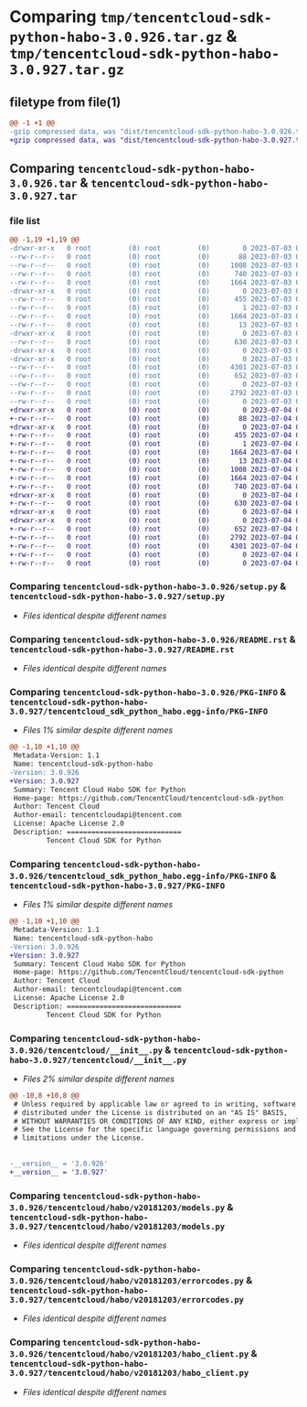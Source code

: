 # Comparing `tmp/tencentcloud-sdk-python-habo-3.0.926.tar.gz` & `tmp/tencentcloud-sdk-python-habo-3.0.927.tar.gz`

## filetype from file(1)

```diff
@@ -1 +1 @@
-gzip compressed data, was "dist/tencentcloud-sdk-python-habo-3.0.926.tar", last modified: Mon Jul  3 00:27:41 2023, max compression
+gzip compressed data, was "dist/tencentcloud-sdk-python-habo-3.0.927.tar", last modified: Tue Jul  4 00:22:54 2023, max compression
```

## Comparing `tencentcloud-sdk-python-habo-3.0.926.tar` & `tencentcloud-sdk-python-habo-3.0.927.tar`

### file list

```diff
@@ -1,19 +1,19 @@
-drwxr-xr-x   0 root         (0) root         (0)        0 2023-07-03 00:27:41.000000 tencentcloud-sdk-python-habo-3.0.926/
--rw-r--r--   0 root         (0) root         (0)       88 2023-07-03 00:27:41.000000 tencentcloud-sdk-python-habo-3.0.926/setup.cfg
--rw-r--r--   0 root         (0) root         (0)     1008 2023-07-03 00:27:41.000000 tencentcloud-sdk-python-habo-3.0.926/setup.py
--rw-r--r--   0 root         (0) root         (0)      740 2023-07-03 00:27:41.000000 tencentcloud-sdk-python-habo-3.0.926/README.rst
--rw-r--r--   0 root         (0) root         (0)     1664 2023-07-03 00:27:41.000000 tencentcloud-sdk-python-habo-3.0.926/PKG-INFO
-drwxr-xr-x   0 root         (0) root         (0)        0 2023-07-03 00:27:41.000000 tencentcloud-sdk-python-habo-3.0.926/tencentcloud_sdk_python_habo.egg-info/
--rw-r--r--   0 root         (0) root         (0)      455 2023-07-03 00:27:41.000000 tencentcloud-sdk-python-habo-3.0.926/tencentcloud_sdk_python_habo.egg-info/SOURCES.txt
--rw-r--r--   0 root         (0) root         (0)        1 2023-07-03 00:27:41.000000 tencentcloud-sdk-python-habo-3.0.926/tencentcloud_sdk_python_habo.egg-info/dependency_links.txt
--rw-r--r--   0 root         (0) root         (0)     1664 2023-07-03 00:27:41.000000 tencentcloud-sdk-python-habo-3.0.926/tencentcloud_sdk_python_habo.egg-info/PKG-INFO
--rw-r--r--   0 root         (0) root         (0)       13 2023-07-03 00:27:41.000000 tencentcloud-sdk-python-habo-3.0.926/tencentcloud_sdk_python_habo.egg-info/top_level.txt
-drwxr-xr-x   0 root         (0) root         (0)        0 2023-07-03 00:27:41.000000 tencentcloud-sdk-python-habo-3.0.926/tencentcloud/
--rw-r--r--   0 root         (0) root         (0)      630 2023-07-03 00:27:41.000000 tencentcloud-sdk-python-habo-3.0.926/tencentcloud/__init__.py
-drwxr-xr-x   0 root         (0) root         (0)        0 2023-07-03 00:27:41.000000 tencentcloud-sdk-python-habo-3.0.926/tencentcloud/habo/
-drwxr-xr-x   0 root         (0) root         (0)        0 2023-07-03 00:27:41.000000 tencentcloud-sdk-python-habo-3.0.926/tencentcloud/habo/v20181203/
--rw-r--r--   0 root         (0) root         (0)     4301 2023-07-03 00:27:41.000000 tencentcloud-sdk-python-habo-3.0.926/tencentcloud/habo/v20181203/models.py
--rw-r--r--   0 root         (0) root         (0)      652 2023-07-03 00:27:41.000000 tencentcloud-sdk-python-habo-3.0.926/tencentcloud/habo/v20181203/errorcodes.py
--rw-r--r--   0 root         (0) root         (0)        0 2023-07-03 00:27:41.000000 tencentcloud-sdk-python-habo-3.0.926/tencentcloud/habo/v20181203/__init__.py
--rw-r--r--   0 root         (0) root         (0)     2792 2023-07-03 00:27:41.000000 tencentcloud-sdk-python-habo-3.0.926/tencentcloud/habo/v20181203/habo_client.py
--rw-r--r--   0 root         (0) root         (0)        0 2023-07-03 00:27:41.000000 tencentcloud-sdk-python-habo-3.0.926/tencentcloud/habo/__init__.py
+drwxr-xr-x   0 root         (0) root         (0)        0 2023-07-04 00:22:54.000000 tencentcloud-sdk-python-habo-3.0.927/
+-rw-r--r--   0 root         (0) root         (0)       88 2023-07-04 00:22:54.000000 tencentcloud-sdk-python-habo-3.0.927/setup.cfg
+drwxr-xr-x   0 root         (0) root         (0)        0 2023-07-04 00:22:54.000000 tencentcloud-sdk-python-habo-3.0.927/tencentcloud_sdk_python_habo.egg-info/
+-rw-r--r--   0 root         (0) root         (0)      455 2023-07-04 00:22:54.000000 tencentcloud-sdk-python-habo-3.0.927/tencentcloud_sdk_python_habo.egg-info/SOURCES.txt
+-rw-r--r--   0 root         (0) root         (0)        1 2023-07-04 00:22:54.000000 tencentcloud-sdk-python-habo-3.0.927/tencentcloud_sdk_python_habo.egg-info/dependency_links.txt
+-rw-r--r--   0 root         (0) root         (0)     1664 2023-07-04 00:22:54.000000 tencentcloud-sdk-python-habo-3.0.927/tencentcloud_sdk_python_habo.egg-info/PKG-INFO
+-rw-r--r--   0 root         (0) root         (0)       13 2023-07-04 00:22:54.000000 tencentcloud-sdk-python-habo-3.0.927/tencentcloud_sdk_python_habo.egg-info/top_level.txt
+-rw-r--r--   0 root         (0) root         (0)     1008 2023-07-04 00:22:54.000000 tencentcloud-sdk-python-habo-3.0.927/setup.py
+-rw-r--r--   0 root         (0) root         (0)     1664 2023-07-04 00:22:54.000000 tencentcloud-sdk-python-habo-3.0.927/PKG-INFO
+-rw-r--r--   0 root         (0) root         (0)      740 2023-07-04 00:22:54.000000 tencentcloud-sdk-python-habo-3.0.927/README.rst
+drwxr-xr-x   0 root         (0) root         (0)        0 2023-07-04 00:22:54.000000 tencentcloud-sdk-python-habo-3.0.927/tencentcloud/
+-rw-r--r--   0 root         (0) root         (0)      630 2023-07-04 00:22:54.000000 tencentcloud-sdk-python-habo-3.0.927/tencentcloud/__init__.py
+drwxr-xr-x   0 root         (0) root         (0)        0 2023-07-04 00:22:54.000000 tencentcloud-sdk-python-habo-3.0.927/tencentcloud/habo/
+drwxr-xr-x   0 root         (0) root         (0)        0 2023-07-04 00:22:54.000000 tencentcloud-sdk-python-habo-3.0.927/tencentcloud/habo/v20181203/
+-rw-r--r--   0 root         (0) root         (0)      652 2023-07-04 00:22:54.000000 tencentcloud-sdk-python-habo-3.0.927/tencentcloud/habo/v20181203/errorcodes.py
+-rw-r--r--   0 root         (0) root         (0)     2792 2023-07-04 00:22:54.000000 tencentcloud-sdk-python-habo-3.0.927/tencentcloud/habo/v20181203/habo_client.py
+-rw-r--r--   0 root         (0) root         (0)     4301 2023-07-04 00:22:54.000000 tencentcloud-sdk-python-habo-3.0.927/tencentcloud/habo/v20181203/models.py
+-rw-r--r--   0 root         (0) root         (0)        0 2023-07-04 00:22:54.000000 tencentcloud-sdk-python-habo-3.0.927/tencentcloud/habo/v20181203/__init__.py
+-rw-r--r--   0 root         (0) root         (0)        0 2023-07-04 00:22:54.000000 tencentcloud-sdk-python-habo-3.0.927/tencentcloud/habo/__init__.py
```

### Comparing `tencentcloud-sdk-python-habo-3.0.926/setup.py` & `tencentcloud-sdk-python-habo-3.0.927/setup.py`

 * *Files identical despite different names*

### Comparing `tencentcloud-sdk-python-habo-3.0.926/README.rst` & `tencentcloud-sdk-python-habo-3.0.927/README.rst`

 * *Files identical despite different names*

### Comparing `tencentcloud-sdk-python-habo-3.0.926/PKG-INFO` & `tencentcloud-sdk-python-habo-3.0.927/tencentcloud_sdk_python_habo.egg-info/PKG-INFO`

 * *Files 1% similar despite different names*

```diff
@@ -1,10 +1,10 @@
 Metadata-Version: 1.1
 Name: tencentcloud-sdk-python-habo
-Version: 3.0.926
+Version: 3.0.927
 Summary: Tencent Cloud Habo SDK for Python
 Home-page: https://github.com/TencentCloud/tencentcloud-sdk-python
 Author: Tencent Cloud
 Author-email: tencentcloudapi@tencent.com
 License: Apache License 2.0
 Description: ============================
         Tencent Cloud SDK for Python
```

### Comparing `tencentcloud-sdk-python-habo-3.0.926/tencentcloud_sdk_python_habo.egg-info/PKG-INFO` & `tencentcloud-sdk-python-habo-3.0.927/PKG-INFO`

 * *Files 1% similar despite different names*

```diff
@@ -1,10 +1,10 @@
 Metadata-Version: 1.1
 Name: tencentcloud-sdk-python-habo
-Version: 3.0.926
+Version: 3.0.927
 Summary: Tencent Cloud Habo SDK for Python
 Home-page: https://github.com/TencentCloud/tencentcloud-sdk-python
 Author: Tencent Cloud
 Author-email: tencentcloudapi@tencent.com
 License: Apache License 2.0
 Description: ============================
         Tencent Cloud SDK for Python
```

### Comparing `tencentcloud-sdk-python-habo-3.0.926/tencentcloud/__init__.py` & `tencentcloud-sdk-python-habo-3.0.927/tencentcloud/__init__.py`

 * *Files 2% similar despite different names*

```diff
@@ -10,8 +10,8 @@
 # Unless required by applicable law or agreed to in writing, software
 # distributed under the License is distributed on an "AS IS" BASIS,
 # WITHOUT WARRANTIES OR CONDITIONS OF ANY KIND, either express or implied.
 # See the License for the specific language governing permissions and
 # limitations under the License.
 
 
-__version__ = '3.0.926'
+__version__ = '3.0.927'
```

### Comparing `tencentcloud-sdk-python-habo-3.0.926/tencentcloud/habo/v20181203/models.py` & `tencentcloud-sdk-python-habo-3.0.927/tencentcloud/habo/v20181203/models.py`

 * *Files identical despite different names*

### Comparing `tencentcloud-sdk-python-habo-3.0.926/tencentcloud/habo/v20181203/errorcodes.py` & `tencentcloud-sdk-python-habo-3.0.927/tencentcloud/habo/v20181203/errorcodes.py`

 * *Files identical despite different names*

### Comparing `tencentcloud-sdk-python-habo-3.0.926/tencentcloud/habo/v20181203/habo_client.py` & `tencentcloud-sdk-python-habo-3.0.927/tencentcloud/habo/v20181203/habo_client.py`

 * *Files identical despite different names*

